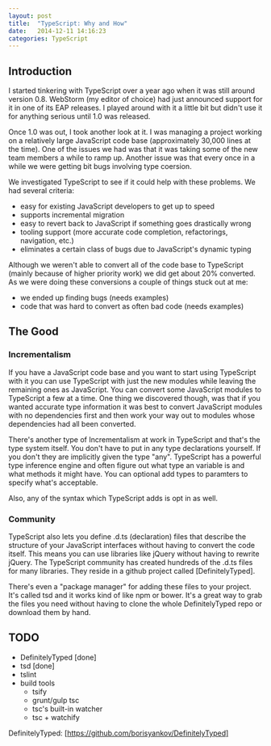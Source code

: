 ```yaml
---
layout: post
title:  "TypeScript: Why and How"
date:   2014-12-11 14:16:23
categories: TypeScript
---
```


## Introduction ##

I started tinkering with TypeScript over a year ago when it was still around
version 0.8.  WebStorm (my editor of choice) had just announced support for it
in one of its EAP releases.  I played around with it a little bit but didn't
use it for anything serious until 1.0 was released.

Once 1.0 was out, I took another look at it.  I was managing a project working
on a relatively large JavaScript code base (approximately 30,000 lines at the
time).  One of the issues we had was that it was taking some of the new team
members a while to ramp up.  Another issue was that every once in a while we
were getting bit bugs involving type coersion.

We investigated TypeScript to see if it could help with these problems.  We had
several criteria:

- easy for existing JavaScript developers to get up to speed
- supports incremental migration
- easy to revert back to JavaScript if something goes drastically wrong
- tooling support (more accurate code completion, refactorings, navigation, etc.)
- eliminates a certain class of bugs due to JavaScript's dynamic typing

Although we weren't able to convert all of the code base to TypeScript (mainly
because of higher priority work) we did get about 20% converted.  As we were
doing these conversions a couple of things stuck out at me:

- we ended up finding bugs (needs examples)
- code that was hard to convert as often bad code (needs examples)

## The Good ##

### Incrementalism ###

If you have a JavaScript code base and you want to start using TypeScript with
it you can use TypeScript with just the new modules while leaving the remaining
ones as JavaScript.  You can convert some JavaScript modules to TypeScript a few
at a time.  One thing we discovered though, was that if you wanted accurate
type information it was best to convert JavaScript modules with no dependencies
first and then work your way out to modules whose dependencies had all been
converted.

There's another type of Incrementalism at work in TypeScript and that's the type
system itself.  You don't have to put in any type declarations yourself.  If you
don't they are implicitly given the type "any".  TypeScript has a powerful type
inference engine and often figure out what type an variable is and what methods
it might have.  You can optional add types to paramters to specify what's acceptable.

Also, any of the syntax which TypeScript adds is opt in as well.

### Community ###

TypeScript also lets you define .d.ts (declaration) files that describe
the structure of your JavaScript interfaces without having to convert the code
itself.  This means you can use libraries like jQuery without having to rewrite
jQuery.  The TypeScript community has created hundreds of the .d.ts files for
many libraries.  They reside in a github project called [DefinitelyTyped].

There's even a "package manager" for adding these files to your project.  It's
called tsd and it works kind of like npm or bower.  It's a great way to grab
the files you need without having to clone the whole DefinitelyTyped repo or
download them by hand.


## TODO ##

- DefinitelyTyped [done]
- tsd [done]
- tslint
- build tools
    - tsify
    - grunt/gulp tsc
    - tsc's built-in watcher
    - tsc + watchify


DefinitelyTyped:        [https://github.com/borisyankov/DefinitelyTyped]
